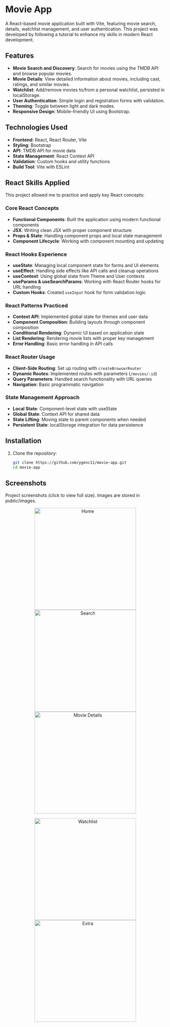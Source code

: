 # Movie App

A React-based movie application built with Vite, featuring movie search, details, watchlist management, and user authentication. This project was developed by following a tutorial to enhance my skills in modern React development.

## Features

- **Movie Search and Discovery**: Search for movies using the TMDB API and browse popular movies.
- **Movie Details**: View detailed information about movies, including cast, ratings, and similar movies.
- **Watchlist**: Add/remove movies to/from a personal watchlist, persisted in localStorage.
- **User Authentication**: Simple login and registration forms with validation.
- **Theming**: Toggle between light and dark modes.
- **Responsive Design**: Mobile-friendly UI using Bootstrap.

## Technologies Used

- **Frontend**: React, React Router, Vite
- **Styling**: Bootstrap
- **API**: TMDB API for movie data
- **State Management**: React Context API
- **Validation**: Custom hooks and utility functions
- **Build Tool**: Vite with ESLint

## React Skills Applied

This project allowed me to practice and apply key React concepts:

### Core React Concepts

- **Functional Components**: Built the application using modern functional components
- **JSX**: Writing clean JSX with proper component structure
- **Props & State**: Handling component props and local state management
- **Component Lifecycle**: Working with component mounting and updating

### React Hooks Experience

- **useState**: Managing local component state for forms and UI elements
- **useEffect**: Handling side effects like API calls and cleanup operations
- **useContext**: Using global state from Theme and User contexts
- **useParams & useSearchParams**: Working with React Router hooks for URL handling
- **Custom Hooks**: Created `useInput` hook for form validation logic

### React Patterns Practiced

- **Context API**: Implemented global state for themes and user data
- **Component Composition**: Building layouts through component composition
- **Conditional Rendering**: Dynamic UI based on application state
- **List Rendering**: Rendering movie lists with proper key management
- **Error Handling**: Basic error handling in API calls

### React Router Usage

- **Client-Side Routing**: Set up routing with `createBrowserRouter`
- **Dynamic Routes**: Implemented routes with parameters (`/movies/:id`)
- **Query Parameters**: Handled search functionality with URL queries
- **Navigation**: Basic programmatic navigation

### State Management Approach

- **Local State**: Component-level state with useState
- **Global State**: Context API for shared data
- **State Lifting**: Moving state to parent components when needed
- **Persistent State**: localStorage integration for data persistence

## Installation

1. Clone the repository:
   ```bash
   git clone https://github.com/ygenc11/movie-app.git
   cd movie-app
   ```

## Screenshots

Project screenshots (click to view full size). Images are stored in public/images.

<p align="center">
  <img src="./src/public/images/img1.png" alt="Home" width="320" />
  <img src="./src/public/images/img2.png" alt="Search" width="320" />
  <img src="./src/public/images/img3.png" alt="Movie Details" width="320" />
</p>

<p align="center">
  <img src="./src/public/images/img4.png" alt="Watchlist" width="320" />
  <img src="./src/public/images/img5.png" alt="Extra" width="320" />
</p>
